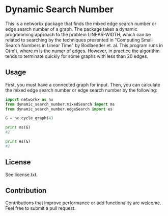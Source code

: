 # Dynamic Search Number

This is a networkx package that finds the mixed edge search number or edge search number of a graph. The package takes a dynamic programming approach to the
problem LINEAR-WIDTH, which can be related to searching by the techniques presented in "Computing Small Search Numbers in Linear Time" by Bodlaender et. al. 
This program runs in O(m!), where m is the numer of edges. 
However, in practice the algorithm tends to terminate quickly for some graphs with less than 20 edges.

## Usage

First, you must have a connected graph for input. Then, you can calculate the 
mixed edge search number or edge search number by the following:

```python
import networkx as nx
from dynamic_search_number.mixedSearch import ms
from dynamic_search_number.edgeSearch import es

G = nx.cycle_graph(4)

print ms(G)
#2

print es(G)
#2
```

## License

See license.txt.

## Contribution

Contributions that improve performance or add functionality are welcome. Feel
free to submit a pull request.
